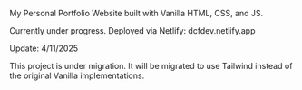 My Personal Portfolio Website built with Vanilla HTML, CSS, and JS. 

Currently under progress. Deployed via Netlify: dcfdev.netlify.app


Update: 4/11/2025

This project is under migration. It will be migrated to use Tailwind instead of the original Vanilla implementations. 
